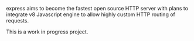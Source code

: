express aims to become the fastest open source HTTP server with plans to integrate v8 Javascript engine to allow highly custom HTTP routing of requests.

This is a work in progress project.
